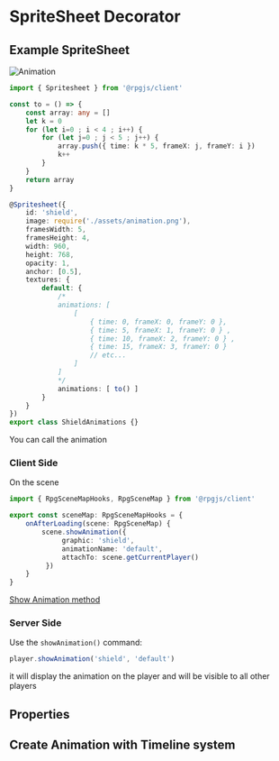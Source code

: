 # SpriteSheet Decorator

## Example SpriteSheet 

![Animation](/assets/animation.png)

```ts
import { Spritesheet } from '@rpgjs/client'

const to = () => {
    const array: any = []
    let k = 0
    for (let i=0 ; i < 4 ; i++) {
        for (let j=0 ; j < 5 ; j++) {
            array.push({ time: k * 5, frameX: j, frameY: i })
            k++
        }
    }
    return array
}

@Spritesheet({
    id: 'shield',
    image: require('./assets/animation.png'),
    framesWidth: 5,
    framesHeight: 4,
    width: 960,
    height: 768,
    opacity: 1,
    anchor: [0.5],
    textures: {
        default: {
            /*
            animations: [
                [ 
                    { time: 0, frameX: 0, frameY: 0 },
                    { time: 5, frameX: 1, frameY: 0 } ,
                    { time: 10, frameX: 2, frameY: 0 } ,
                    { time: 15, frameX: 3, frameY: 0 }
                    // etc...
                ]
            ]
            */
            animations: [ to() ]
        }
    }
})
export class ShieldAnimations {}
```

You can call the animation

### Client Side

On the scene

```ts
import { RpgSceneMapHooks, RpgSceneMap } from '@rpgjs/client'

export const sceneMap: RpgSceneMapHooks = {
    onAfterLoading(scene: RpgSceneMap) {
        scene.showAnimation({
             graphic: 'shield',
             animationName: 'default',
             attachTo: scene.getCurrentPlayer()
         })
    }
}
```

[Show Animation method](/classes/scene-map.html#rpgscene)

### Server Side

Use the `showAnimation()` command:

```ts
player.showAnimation('shield', 'default')
```

it will display the animation on the player and will be visible to all other players


## Properties

<!--@include: ../api/Spritesheet.md-->

## Create Animation with Timeline system

<!--@include: ../api/Timeline.md-->